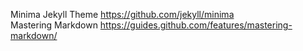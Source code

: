 Minima Jekyll Theme https://github.com/jekyll/minima  
Mastering Markdown https://guides.github.com/features/mastering-markdown/
